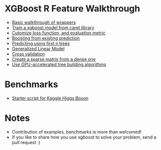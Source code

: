 XGBoost R Feature Walkthrough
====
* [Basic walkthrough of wrappers](basic_walkthrough.R)
* [Train a xgboost model from caret library](caret_wrapper.R)
* [Cutomize loss function, and evaluation metric](custom_objective.R)
* [Boosting from existing prediction](boost_from_prediction.R)
* [Predicting using first n trees](predict_first_ntree.R)
* [Generalized Linear Model](generalized_linear_model.R)
* [Cross validation](cross_validation.R)
* [Create a sparse matrix from a dense one](create_sparse_matrix.R)
* [Use GPU-accelerated tree building algorithms](gpu_accelerated.R)

Benchmarks
====
* [Starter script for Kaggle Higgs Boson](../../demo/kaggle-higgs)
 
Notes
====
* Contribution of examples, benchmarks is more than welcomed!
* If you like to share how you use xgboost to solve your problem, send a pull request :)
